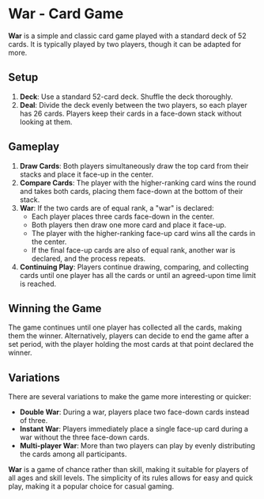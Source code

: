 # War - Card Game

**War** is a simple and classic card game played with a standard deck of 52 cards. It is typically played by two players, though it can be adapted for more.

## Setup

1. **Deck**: Use a standard 52-card deck. Shuffle the deck thoroughly.
2. **Deal**: Divide the deck evenly between the two players, so each player has 26 cards. Players keep their cards in a face-down stack without looking at them.

## Gameplay

1. **Draw Cards**: Both players simultaneously draw the top card from their stacks and place it face-up in the center.
2. **Compare Cards**: The player with the higher-ranking card wins the round and takes both cards, placing them face-down at the bottom of their stack.
3. **War**: If the two cards are of equal rank, a "war" is declared:
   - Each player places three cards face-down in the center.
   - Both players then draw one more card and place it face-up.
   - The player with the higher-ranking face-up card wins all the cards in the center.
   - If the final face-up cards are also of equal rank, another war is declared, and the process repeats.
4. **Continuing Play**: Players continue drawing, comparing, and collecting cards until one player has all the cards or until an agreed-upon time limit is reached.

## Winning the Game

The game continues until one player has collected all the cards, making them the winner. Alternatively, players can decide to end the game after a set period, with the player holding the most cards at that point declared the winner.

## Variations

There are several variations to make the game more interesting or quicker:
- **Double War**: During a war, players place two face-down cards instead of three.
- **Instant War**: Players immediately place a single face-up card during a war without the three face-down cards.
- **Multi-player War**: More than two players can play by evenly distributing the cards among all participants.

**War** is a game of chance rather than skill, making it suitable for players of all ages and skill levels. The simplicity of its rules allows for easy and quick play, making it a popular choice for casual gaming.
